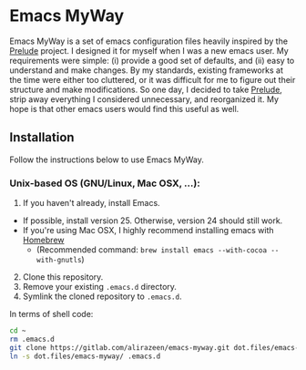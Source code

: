 # Emacs MyWay

Emacs MyWay is a set of emacs configuration files heavily inspired by the [Prelude](https://github.com/bbatsov/prelude) project.
I designed it for myself when I was a new emacs user.
My requirements were simple: (i) provide a good set of defaults, and (ii) easy to understand and make changes.
By my standards, existing frameworks at the time were either too cluttered, or it was difficult for me to figure out their structure and make modifications.
So one day, I decided to take [Prelude](https://github.com/bbatsov/prelude), strip away everything I considered unnecessary, and reorganized it.
My hope is that other emacs users would find this useful as well.

## Installation

Follow the instructions below to use Emacs MyWay.

### Unix-based OS (GNU/Linux, Mac OSX, ...):

1. If you haven't already, install Emacs.
  * If possible, install version 25. Otherwise, version 24 should still work.
  * If you're using Mac OSX, I highly recommend installing emacs with [Homebrew](http://brew.sh)
    * (Recommended command: `brew install emacs --with-cocoa --with-gnutls`)
2. Clone this repository.
3. Remove your existing `.emacs.d` directory.
4. Symlink the cloned repository to `.emacs.d`.

In terms of shell code:

```bash
cd ~
rm .emacs.d
git clone https://gitlab.com/alirazeen/emacs-myway.git dot.files/emacs-myway
ln -s dot.files/emacs-myway/ .emacs.d
```
